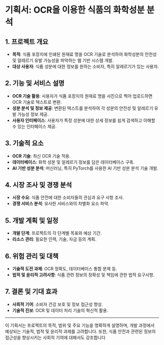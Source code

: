 # 기획서: OCR을 이용한 식품의 화학성분 분석

## 1. 프로젝트 개요
- **목적**: 식품 포장지에 인쇄된 원재료 명을 OCR 기술로 분석하여 화학성분의 안전성 및 알레르기 유발 가능성을 파악하는 웹 기반 시스템 개발.
- **대상 사용자**: 식품 성분에 대한 정보를 원하는 소비자, 특히 알레르기가 있는 사용자.

## 2. 기능 및 서비스 설명
- **OCR 기술 활용**: 사용자가 식품 포장지의 원재료 명을 사진으로 찍어 업로드하면 OCR 기술로 텍스트로 변환.
- **성분 분석 및 정보 제공**: 변환된 텍스트를 분석하여 각 성분의 안전성 및 알레르기 유발 가능성 정보 제공.
- **사용자 인터페이스**: 사용자가 특정 성분에 대한 상세 정보를 쉽게 검색하고 이해할 수 있는 인터페이스 제공.

## 3. 기술적 요소
- **OCR 기술**: 최신 OCR 기술 적용.
- **데이터베이스**: 화학 성분 및 알레르기 정보를 담은 데이터베이스 구축.
- **AI 기반 성분 분석**: 머신러닝, 특히 PyTorch를 사용한 AI 기반 성분 분석 기술 개발.

## 4. 시장 조사 및 경쟁 분석
- **시장 수요**: 식품 안전에 대한 소비자들의 관심과 요구 사항 조사.
- **경쟁 서비스 분석**: 유사한 서비스와의 차별화 요소 파악.

## 5. 개발 계획 및 일정
- **개발 단계**: 프로젝트의 각 단계별 목표와 예상 기간.
- **리소스 관리**: 필요한 인력, 기술, 자금 등의 계획.

## 6. 위험 관리 및 대책
- **기술적 도전 과제**: OCR 정확도, 데이터베이스 통합 문제 등.
- **법적 및 윤리적 고려사항**: 식품 관련 정보의 정확성 및 책임에 관한 법적 요구사항.

## 7. 결론 및 기대 효과
- **사회적 기여**: 소비자 건강 보호 및 정보 접근성 향상.
- **기술적 진보**: OCR 및 데이터 처리 기술의 혁신적 활용.

---

이 기획서는 프로젝트의 목적, 범위 및 주요 기능을 명확하게 설명하며, 개발 과정에서 예상되는 기술적, 법적 및 윤리적 과제를 고려합니다. 또한, 식품 안전과 관련된 정보의 접근성을 향상시키는 사회적 기여에 대해서도 강조합니다
